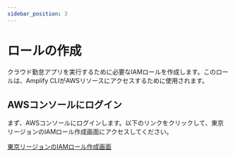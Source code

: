```yaml
---
sidebar_position: 3
---
```


# ロールの作成

クラウド勤怠アプリを実行するために必要なIAMロールを作成します。このロールは、Amplify CLIがAWSリソースにアクセスするために使用されます。

## AWSコンソールにログイン

まず、AWSコンソールにログインします。以下のリンクをクリックして、東京リージョンのIAMロール作成画面にアクセスしてください。

[東京リージョンのIAMロール作成画面](https://us-east-1.console.aws.amazon.com/iam/home?region=ap-northeast-1#/roles/create)

